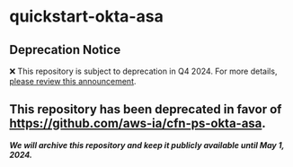 # quickstart-okta-asa 
## Deprecation Notice

:x: This repository is subject to deprecation in Q4 2024. For more details, [please review this announcement](https://github.com/aws-ia/.announcements/issues/1). 

## This repository has been deprecated in favor of https://github.com/aws-ia/cfn-ps-okta-asa. 
***We will archive this repository and keep it publicly available until May 1, 2024.***
